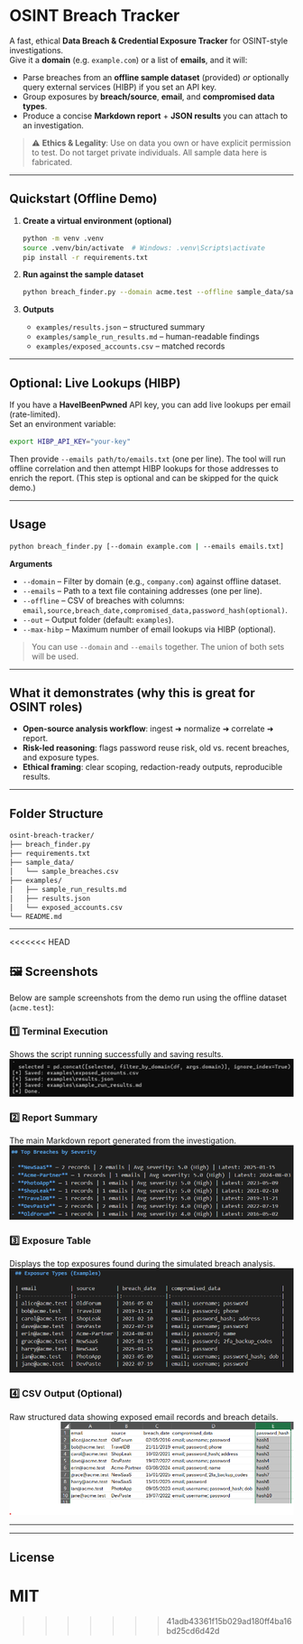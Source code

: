 # OSINT Breach Tracker

A fast, ethical **Data Breach & Credential Exposure Tracker** for OSINT-style investigations.  
Give it a **domain** (e.g. `example.com`) or a list of **emails**, and it will:
- Parse breaches from an **offline sample dataset** (provided) *or* optionally query external services (HIBP) if you set an API key.
- Group exposures by **breach/source**, **email**, and **compromised data types**.
- Produce a concise **Markdown report** + **JSON results** you can attach to an investigation.

> ⚠️ **Ethics & Legality**: Use on data you own or have explicit permission to test. Do not target private individuals. All sample data here is fabricated.

---

## Quickstart (Offline Demo)

1. **Create a virtual environment (optional)**  
   ```bash
   python -m venv .venv
   source .venv/bin/activate  # Windows: .venv\Scripts\activate
   pip install -r requirements.txt
   ```

2. **Run against the sample dataset**  
   ```bash
   python breach_finder.py --domain acme.test --offline sample_data/sample_breaches.csv --out examples
   ```

3. **Outputs**  
   - `examples/results.json` – structured summary
   - `examples/sample_run_results.md` – human-readable findings
   - `examples/exposed_accounts.csv` – matched records

---

## Optional: Live Lookups (HIBP)
If you have a **HaveIBeenPwned** API key, you can add live lookups per email (rate-limited).  
Set an environment variable:
```bash
export HIBP_API_KEY="your-key"
```
Then provide `--emails path/to/emails.txt` (one per line). The tool will run offline correlation and then attempt HIBP lookups for those addresses to enrich the report. (This step is optional and can be skipped for the quick demo.)

---

## Usage

```bash
python breach_finder.py [--domain example.com | --emails emails.txt]                         [--offline sample_data/sample_breaches.csv]                         [--out examples]                         [--max-hibp 10]
```

**Arguments**
- `--domain` – Filter by domain (e.g., `company.com`) against offline dataset.
- `--emails` – Path to a text file containing addresses (one per line).
- `--offline` – CSV of breaches with columns: `email,source,breach_date,compromised_data,password_hash(optional)`.
- `--out` – Output folder (default: `examples`).
- `--max-hibp` – Maximum number of email lookups via HIBP (optional).
  
> You can use `--domain` and `--emails` together. The union of both sets will be used.

---

## What it demonstrates (why this is great for OSINT roles)

- **Open-source analysis workflow**: ingest ➜ normalize ➜ correlate ➜ report.  
- **Risk-led reasoning**: flags password reuse risk, old vs. recent breaches, and exposure types.  
- **Ethical framing**: clear scoping, redaction-ready outputs, reproducible results.

---

## Folder Structure

```
osint-breach-tracker/
├── breach_finder.py
├── requirements.txt
├── sample_data/
│   └── sample_breaches.csv
├── examples/
│   ├── sample_run_results.md
│   ├── results.json
│   └── exposed_accounts.csv
└── README.md
```

---
<<<<<<< HEAD

## 🖼️ Screenshots

Below are sample screenshots from the demo run using the offline dataset (`acme.test`):

### 1️⃣ Terminal Execution
Shows the script running successfully and saving results.
![Terminal Run](screenshots/terminal_run.png)

### 2️⃣ Report Summary
The main Markdown report generated from the investigation.
![Report Summary](screenshots/report_summary.png)

### 3️⃣ Exposure Table
Displays the top exposures found during the simulated breach analysis.
![Exposure Table](screenshots/exposure_table.png)

### 4️⃣ CSV Output (Optional)
Raw structured data showing exposed email records and breach details.
![CSV Output](screenshots/csv_output.png)

---

---

## License
MIT
=======
>>>>>>> 41adb43361f15b029ad180ff4ba16bd25cd6d42d
